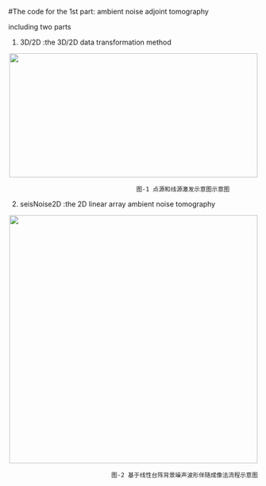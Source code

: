 #The code for the 1st part: ambient noise adjoint tomography

including two parts

1) 3D/2D :the 3D/2D data transformation method

<div align=center><img width="500" height="250" src="https://github.com/ustcchaozhang/image_fold/blob/master/3D_2D.png"/></div>

                                        图-1 点源和线源激发示意图示意图
2) seisNoise2D :the 2D linear array ambient noise tomography

<div align=center><img width="500" height="500" src="https://github.com/ustcchaozhang/image_fold/blob/master/ambient_noise.png"/></div>

                                 图-2 基于线性台阵背景噪声波形伴随成像法流程示意图
   

